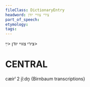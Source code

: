 ```yaml
---
fileClass: DictionaryEntry
headword: צירי צוויי יודן
part_of_speech: 
etymology: 
tags: 
---
```

צירי צוויי יודן
<ײֵ>

CENTRAL
========

cæirⁱ 2 i̯ĭ:dn̥ {Birnbaum transcriptions}